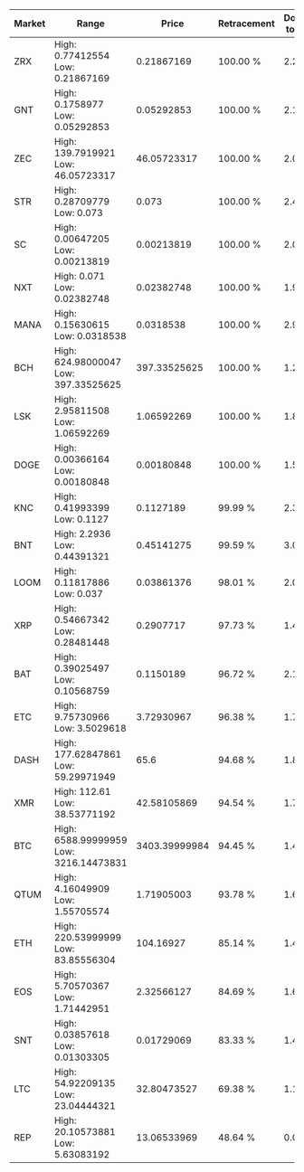| Market | Range | Price| Retracement | Doubles to 50% |
| --- | --- | --- | --- | --- |
| ZRX | High: 0.77412554<br />Low: 0.21867169 | 0.21867169 | 100.00 % | 2.27 |
| GNT | High: 0.1758977<br />Low: 0.05292853 | 0.05292853 | 100.00 % | 2.16 |
| ZEC | High: 139.7919921<br />Low: 46.05723317 | 46.05723317 | 100.00 % | 2.02 |
| STR | High: 0.28709779<br />Low: 0.073 | 0.073 | 100.00 % | 2.47 |
| SC | High: 0.00647205<br />Low: 0.00213819 | 0.00213819 | 100.00 % | 2.01 |
| NXT | High: 0.071<br />Low: 0.02382748 | 0.02382748 | 100.00 % | 1.99 |
| MANA | High: 0.15630615<br />Low: 0.0318538 | 0.0318538 | 100.00 % | 2.95 |
| BCH | High: 624.98000047<br />Low: 397.33525625 | 397.33525625 | 100.00 % | 1.29 |
| LSK | High: 2.95811508<br />Low: 1.06592269 | 1.06592269 | 100.00 % | 1.89 |
| DOGE | High: 0.00366164<br />Low: 0.00180848 | 0.00180848 | 100.00 % | 1.51 |
| KNC | High: 0.41993399<br />Low: 0.1127 | 0.1127189 | 99.99 % | 2.36 |
| BNT | High: 2.2936<br />Low: 0.44391321 | 0.45141275 | 99.59 % | 3.03 |
| LOOM | High: 0.11817886<br />Low: 0.037 | 0.03861376 | 98.01 % | 2.01 |
| XRP | High: 0.54667342<br />Low: 0.28481448 | 0.2907717 | 97.73 % | 1.43 |
| BAT | High: 0.39025497<br />Low: 0.10568759 | 0.1150189 | 96.72 % | 2.16 |
| ETC | High: 9.75730966<br />Low: 3.5029618 | 3.72930967 | 96.38 % | 1.78 |
| DASH | High: 177.62847861<br />Low: 59.29971949 | 65.6 | 94.68 % | 1.81 |
| XMR | High: 112.61<br />Low: 38.53771192 | 42.58105869 | 94.54 % | 1.77 |
| BTC | High: 6588.99999959<br />Low: 3216.14473831 | 3403.39999984 | 94.45 % | 1.44 |
| QTUM | High: 4.16049909<br />Low: 1.55705574 | 1.71905003 | 93.78 % | 1.66 |
| ETH | High: 220.53999999<br />Low: 83.85556304 | 104.16927 | 85.14 % | 1.46 |
| EOS | High: 5.70570367<br />Low: 1.71442951 | 2.32566127 | 84.69 % | 1.60 |
| SNT | High: 0.03857618<br />Low: 0.01303305 | 0.01729069 | 83.33 % | 1.49 |
| LTC | High: 54.92209135<br />Low: 23.04444321 | 32.80473527 | 69.38 % | 1.19 |
| REP | High: 20.10573881<br />Low: 5.63083192 | 13.06533969 | 48.64 % | 0.00 |

